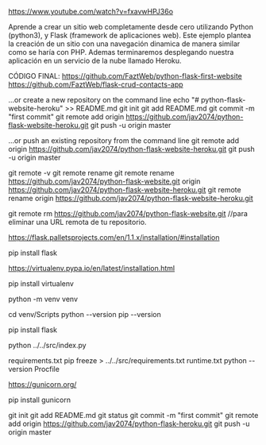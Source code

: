 https://www.youtube.com/watch?v=fxavwHPJ36o

Aprende a crear un sitio web completamente desde cero utilizando Python (python3), y Flask (framework de aplicaciones web). Este ejemplo plantea la creación de un sitio con una navegación dinamica de manera similar como se haría con PHP.
Ademas terminaremos desplegando nuestra aplicación en un servicio de la nube llamado Heroku.

CÓDIGO FINAL:
https://github.com/FaztWeb/python-flask-first-website
https://github.com/FaztWeb/flask-crud-contacts-app


…or create a new repository on the command line
echo "# python-flask-website-heroku" >> README.md
git init
git add README.md
git commit -m "first commit"
git remote add origin https://github.com/jav2074/python-flask-website-heroku.git
git push -u origin master

…or push an existing repository from the command line
git remote add origin https://github.com/jav2074/python-flask-website-heroku.git
git push -u origin master



git remote -v
git remote rename <old> <new>
git remote rename https://github.com/jav2074/python-flask-website.git origin https://github.com/jav2074/python-flask-website-heroku.git
git remote rename origin https://github.com/jav2074/python-flask-website-heroku.git

git remote rm https://github.com/jav2074/python-flask-website.git
//para eliminar una URL remota de tu repositorio.




https://flask.palletsprojects.com/en/1.1.x/installation/#installation
<!-- Instalacion -->
pip install flask


https://virtualenv.pypa.io/en/latest/installation.html
<!-- Entorno Virtual -->
<!-- Instalacion -->
pip install virtualenv
<!-- Ejecucion -->
python -m venv venv
<!-- Ejecucion -->
cd venv/Scripts
python --version
pip --version
<!-- Instalacion de FLASK en mi Entorno Virtual -->
pip install flask
<!-- Ejecucion -->
python ../../src/index.py

<!-- HEROKU -->
requirements.txt
    <!-- copiado de https://github.com/FaztWeb/python-flask-first-website/blob/master/requirements.txt -->
    pip freeze > ../../src/requirements.txt
runtime.txt
    <!-- https://devcenter.heroku.com/articles/python-runtimes -->
    python --version
Procfile
<!-- complemento para HEROKU -->
https://gunicorn.org/
<!-- Instalacion -->
pip install gunicorn

<!-- Repositorio de GIT -->
<!-- dentro de 'src' -->
git init
git add README.md
git status
git commit -m "first commit"
git remote add origin https://github.com/jav2074/python-flask-heroku.git
git push -u origin master